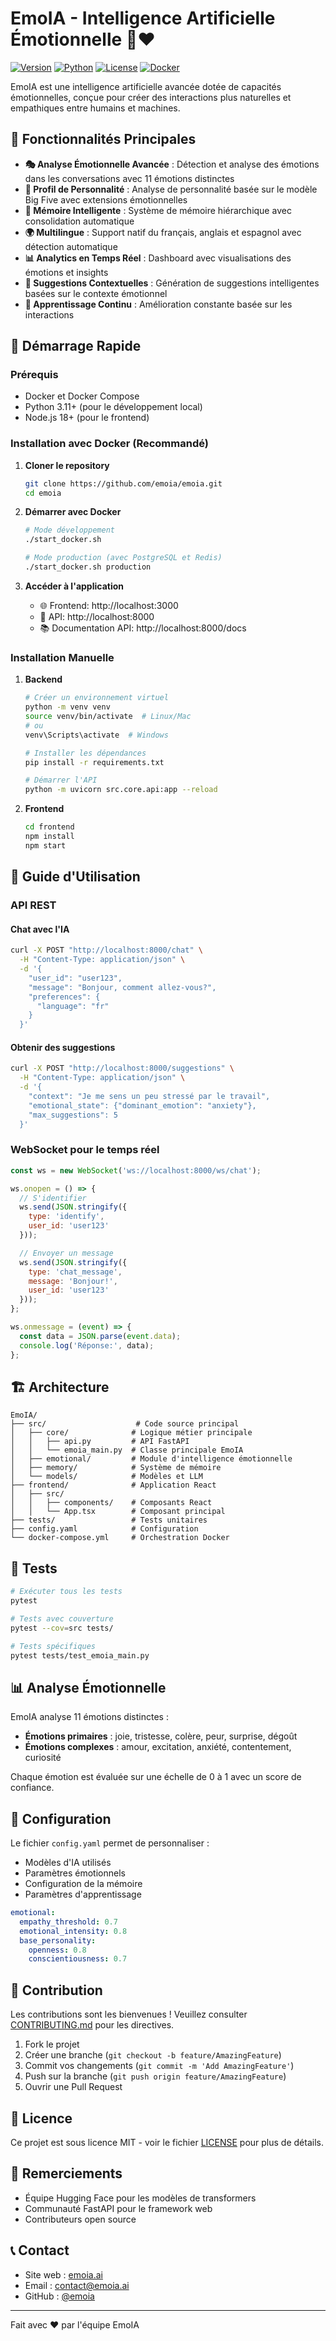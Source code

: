 # EmoIA - Intelligence Artificielle Émotionnelle 🤖❤️

[![Version](https://img.shields.io/badge/version-3.0.0-blue.svg)](https://github.com/emoia/emoia)
[![Python](https://img.shields.io/badge/python-3.11+-green.svg)](https://www.python.org/downloads/)
[![License](https://img.shields.io/badge/license-MIT-orange.svg)](LICENSE)
[![Docker](https://img.shields.io/badge/docker-ready-blue.svg)](https://www.docker.com/)

EmoIA est une intelligence artificielle avancée dotée de capacités émotionnelles, conçue pour créer des interactions plus naturelles et empathiques entre humains et machines.

## 🌟 Fonctionnalités Principales

- **🎭 Analyse Émotionnelle Avancée** : Détection et analyse des émotions dans les conversations avec 11 émotions distinctes
- **🧠 Profil de Personnalité** : Analyse de personnalité basée sur le modèle Big Five avec extensions émotionnelles
- **💾 Mémoire Intelligente** : Système de mémoire hiérarchique avec consolidation automatique
- **🌍 Multilingue** : Support natif du français, anglais et espagnol avec détection automatique
- **📊 Analytics en Temps Réel** : Dashboard avec visualisations des émotions et insights
- **🤝 Suggestions Contextuelles** : Génération de suggestions intelligentes basées sur le contexte émotionnel
- **🔄 Apprentissage Continu** : Amélioration constante basée sur les interactions

## 🚀 Démarrage Rapide

### Prérequis

- Docker et Docker Compose
- Python 3.11+ (pour le développement local)
- Node.js 18+ (pour le frontend)

### Installation avec Docker (Recommandé)

1. **Cloner le repository**
   ```bash
   git clone https://github.com/emoia/emoia.git
   cd emoia
   ```

2. **Démarrer avec Docker**
   ```bash
   # Mode développement
   ./start_docker.sh

   # Mode production (avec PostgreSQL et Redis)
   ./start_docker.sh production
   ```

3. **Accéder à l'application**
   - 🌐 Frontend: http://localhost:3000
   - 📡 API: http://localhost:8000
   - 📚 Documentation API: http://localhost:8000/docs

### Installation Manuelle

1. **Backend**
   ```bash
   # Créer un environnement virtuel
   python -m venv venv
   source venv/bin/activate  # Linux/Mac
   # ou
   venv\Scripts\activate  # Windows

   # Installer les dépendances
   pip install -r requirements.txt

   # Démarrer l'API
   python -m uvicorn src.core.api:app --reload
   ```

2. **Frontend**
   ```bash
   cd frontend
   npm install
   npm start
   ```

## 📖 Guide d'Utilisation

### API REST

#### Chat avec l'IA
```bash
curl -X POST "http://localhost:8000/chat" \
  -H "Content-Type: application/json" \
  -d '{
    "user_id": "user123",
    "message": "Bonjour, comment allez-vous?",
    "preferences": {
      "language": "fr"
    }
  }'
```

#### Obtenir des suggestions
```bash
curl -X POST "http://localhost:8000/suggestions" \
  -H "Content-Type: application/json" \
  -d '{
    "context": "Je me sens un peu stressé par le travail",
    "emotional_state": {"dominant_emotion": "anxiety"},
    "max_suggestions": 5
  }'
```

### WebSocket pour le temps réel

```javascript
const ws = new WebSocket('ws://localhost:8000/ws/chat');

ws.onopen = () => {
  // S'identifier
  ws.send(JSON.stringify({
    type: 'identify',
    user_id: 'user123'
  }));

  // Envoyer un message
  ws.send(JSON.stringify({
    type: 'chat_message',
    message: 'Bonjour!',
    user_id: 'user123'
  }));
};

ws.onmessage = (event) => {
  const data = JSON.parse(event.data);
  console.log('Réponse:', data);
};
```

## 🏗️ Architecture

```
EmoIA/
├── src/                    # Code source principal
│   ├── core/              # Logique métier principale
│   │   ├── api.py         # API FastAPI
│   │   └── emoia_main.py  # Classe principale EmoIA
│   ├── emotional/         # Module d'intelligence émotionnelle
│   ├── memory/            # Système de mémoire
│   └── models/            # Modèles et LLM
├── frontend/              # Application React
│   ├── src/
│   │   ├── components/    # Composants React
│   │   └── App.tsx        # Composant principal
├── tests/                 # Tests unitaires
├── config.yaml            # Configuration
└── docker-compose.yml     # Orchestration Docker
```

## 🧪 Tests

```bash
# Exécuter tous les tests
pytest

# Tests avec couverture
pytest --cov=src tests/

# Tests spécifiques
pytest tests/test_emoia_main.py
```

## 📊 Analyse Émotionnelle

EmoIA analyse 11 émotions distinctes :
- **Émotions primaires** : joie, tristesse, colère, peur, surprise, dégoût
- **Émotions complexes** : amour, excitation, anxiété, contentement, curiosité

Chaque émotion est évaluée sur une échelle de 0 à 1 avec un score de confiance.

## 🔧 Configuration

Le fichier `config.yaml` permet de personnaliser :
- Modèles d'IA utilisés
- Paramètres émotionnels
- Configuration de la mémoire
- Paramètres d'apprentissage

```yaml
emotional:
  empathy_threshold: 0.7
  emotional_intensity: 0.8
  base_personality:
    openness: 0.8
    conscientiousness: 0.7
```

## 🤝 Contribution

Les contributions sont les bienvenues ! Veuillez consulter [CONTRIBUTING.md](CONTRIBUTING.md) pour les directives.

1. Fork le projet
2. Créer une branche (`git checkout -b feature/AmazingFeature`)
3. Commit vos changements (`git commit -m 'Add AmazingFeature'`)
4. Push sur la branche (`git push origin feature/AmazingFeature`)
5. Ouvrir une Pull Request

## 📝 Licence

Ce projet est sous licence MIT - voir le fichier [LICENSE](LICENSE) pour plus de détails.

## 🙏 Remerciements

- Équipe Hugging Face pour les modèles de transformers
- Communauté FastAPI pour le framework web
- Contributeurs open source

## 📞 Contact

- Site web : [emoia.ai](https://emoia.ai)
- Email : contact@emoia.ai
- GitHub : [@emoia](https://github.com/emoia)

---

Fait avec ❤️ par l'équipe EmoIA

